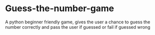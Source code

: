 # Guess-the-number-game
A python beginner friendly game, gives the user a chance to guess the number correctly and pass the user if guessed or fail if guessed wrong

